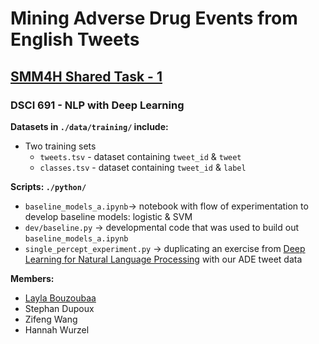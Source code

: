 # Mining Adverse Drug Events from English Tweets
## [SMM4H Shared Task - 1](https://healthlanguageprocessing.org/smm4h-2022/)
### DSCI 691 - NLP with Deep Learning

**Datasets in `./data/training/` include:**

- Two training sets
  - `tweets.tsv` - dataset containing `tweet_id` & `tweet`
  - `classes.tsv` - dataset containing `tweet_id` & `label`

**Scripts: `./python/`**
- `baseline_models_a.ipynb`-> notebook with flow of experimentation to develop baseline models: logistic & SVM
- `dev/baseline.py` -> developmental code that was used to build out `baseline_models_a.ipynb`
- `single_percept_experiment.py` -> duplicating an exercise from [Deep Learning for Natural Language Processing](https://www.manning.com/books/deep-learning-for-natural-language-processing) with our ADE tweet data

**Members:**
- [Layla Bouzoubaa](https://github.com/labouz)
- Stephan Dupoux
- Zifeng Wang
- Hannah Wurzel
